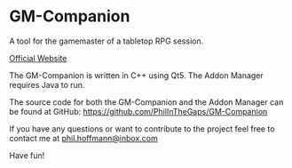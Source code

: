 # GM-Companion

A tool for the gamemaster of a tabletop RPG session.

[Official Website](https://philinthegaps.github.io/GM-Companion/)

The GM-Companion is written in C++ using Qt5.
The Addon Manager requires Java to run.

The source code for both the GM-Companion and the Addon Manager can be found at GitHub:
https://github.com/PhilInTheGaps/GM-Companion

If you have any questions or want to contribute to the project feel free to contact me at
phil.hoffmann@inbox.com

Have fun!